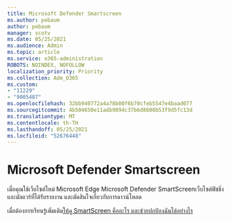```yaml
---
title: Microsoft Defender Smartscreen
ms.author: pebaum
author: pebaum
manager: scotv
ms.date: 05/25/2021
ms.audience: Admin
ms.topic: article
ms.service: o365-administration
ROBOTS: NOINDEX, NOFOLLOW
localization_priority: Priority
ms.collection: Adm_O365
ms.custom:
- "11229"
- "9005487"
ms.openlocfilehash: 32bb940772a4a78b00f6b70cfeb5547e4baad077
ms.sourcegitcommit: 4b504650e11adb9894c37b6d8608b53f9d5fc13d
ms.translationtype: MT
ms.contentlocale: th-TH
ms.lasthandoff: 05/25/2021
ms.locfileid: "52676448"
---
```

# <a name="microsoft-defender-smartscreen"></a>Microsoft Defender Smartscreen

เมื่อคุณใช้เว็บไซต์ใหม่ Microsoft Edge Microsoft Defender SmartScreenเว็บไซต์ฟิชชิ่งและมัลแวร์ที่ได้รับรายงาน และตัดสินใจเกี่ยวกับการดาวน์โหลด

เมื่อต้องการเรียนรู้เพิ่มเติม[ให้ดู SmartScreen คืออะไร และช่วยปกป้องฉันได้อย่างไร](https://support.microsoft.com/microsoft-edge/what-is-smartscreen-and-how-can-it-help-protect-me-1c9a874a-6826-be5e-45b1-67fa445a74c8)


